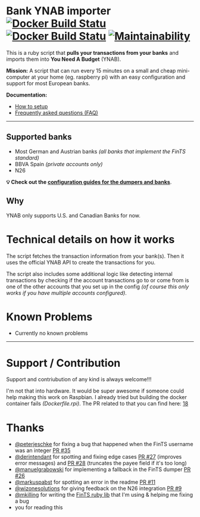 # Bank YNAB importer [![Docker Build Statu](https://img.shields.io/docker/pulls/schurig/ynab-bank-importer.svg)](https://hub.docker.com/r/schurig/ynab-bank-importer/) [![Docker Build Statu](https://img.shields.io/docker/build/schurig/ynab-bank-importer.svg)](https://hub.docker.com/r/schurig/ynab-bank-importer/builds/) [![Maintainability](https://api.codeclimate.com/v1/badges/4367cde9c1b522b4bcbe/maintainability)](https://codeclimate.com/github/schurig/ynab-bank-importer/maintainability)

This is a ruby script that **pulls your transactions from your banks** and imports them into **You Need A Budget** (YNAB).

**Mission:** A script that can run every 15 minutes on a small and cheap mini-computer at your home (eg. raspberry pi) with an easy configuration and support for most European banks.

**Documentation:**

* [How to setup](https://github.com/schurig/ynab-bank-importer/wiki#ways-to-set-up-the-script)
* [Frequently asked questions (FAQ)](https://github.com/schurig/ynab-bank-importer/wiki/faq)

---

## Supported banks

* Most German and Austrian banks _(all banks that implement the FinTS standard)_
* BBVA Spain _(private accounts only)_
* N26

**💡 Check out the [configuration guides for the dumpers and banks](https://github.com/schurig/ynab-bank-importer/wiki#supported-dumpers)**.

## Why

YNAB only supports U.S. and Canadian Banks for now.

# Technical details on how it works

The script fetches the transaction information from your bank(s). Then it uses the official YNAB API to create the transactions for you.

The script also includes some additional logic like detecting internal transactions by checking if the account transactions go to or come from is one of the other accounts that you set up in the config _(of course this only works if you have multiple accounts configured)_.

# Known Problems

* Currently no known problems

____________________

# Support / Contribution

Support and contriubution of any kind is always welcome!!!

I'm not that into hardware. It would be super awesome if someone could help making this work on Raspbian. I already tried but building the docker container fails _(Dockerfile.rpi)_. The PR related to that you can find here: [18](https://github.com/schurig/ynab-bank-importer/pull/18)

# Thanks

* [@peterjeschke](https://github.com/peterjeschke) for fixing a bug that happened when the FinTS username was an integer [PR #35](https://github.com/schurig/ynab-bank-importer/pull/35)
* [@derintendant](https://github.com/derintendant) for spotting and fixing edge cases [PR #27](https://github.com/schurig/ynab-bank-importer/pull/27) (improves error messages) and [PR #28](https://github.com/schurig/ynab-bank-importer/pull/28) (truncates the payee field if it's too long)
* [@manuelgrabowski](https://github.com/manuelgrabowski) for implementing a fallback in the FinTS dumper [PR #26](https://github.com/schurig/ynab-bank-importer/pull/26)
* [@markuspabst](https://github.com/markuspabst) for spotting an error in the readme [PR #11](https://github.com/schurig/ynab-bank-importer/pull/11)
* [@wizonesolutions](https://github.com/wizonesolutions) for giving feedback on the N26 integration [PR #9](https://github.com/schurig/ynab-bank-importer/pull/9)
* [@mkilling](https://github.com/mkilling) for writing the [FinTS ruby lib](https://github.com/playtestcloud/ruby_fints) that I'm using & helping me fixing a bug
* you for reading this
